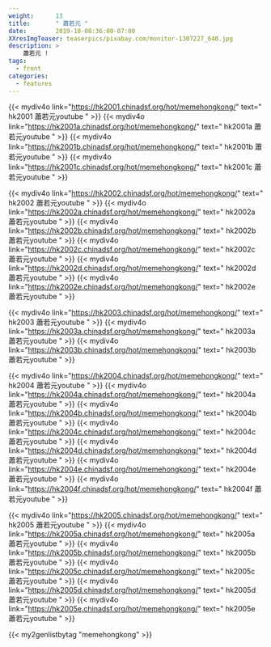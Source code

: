 ```yaml
---
weight:      13
title:       " 蕭若元 "
date:        2019-10-08:36:00-07:00
XXresImgTeaser: teaserpics/pixabay.com/monitor-1307227_640.jpg
description: >
    蕭若元 !
tags:
  - front
categories:
  - features
---
```


{{< mydiv4o link="https://hk2001.chinadsf.org/hot/memehongkong/"  text=" hk2001  蕭若元youtube " >}}
{{< mydiv4o link="https://hk2001a.chinadsf.org/hot/memehongkong/" text=" hk2001a  蕭若元youtube " >}}
{{< mydiv4o link="https://hk2001b.chinadsf.org/hot/memehongkong/" text=" hk2001b  蕭若元youtube " >}}
{{< mydiv4o link="https://hk2001c.chinadsf.org/hot/memehongkong/" text=" hk2001c  蕭若元youtube " >}}

{{< mydiv4o link="https://hk2002.chinadsf.org/hot/memehongkong/"  text=" hk2002  蕭若元youtube " >}}
{{< mydiv4o link="https://hk2002a.chinadsf.org/hot/memehongkong/" text=" hk2002a 蕭若元youtube " >}}
{{< mydiv4o link="https://hk2002b.chinadsf.org/hot/memehongkong/" text=" hk2002b 蕭若元youtube " >}}
{{< mydiv4o link="https://hk2002c.chinadsf.org/hot/memehongkong/" text=" hk2002c 蕭若元youtube " >}}
{{< mydiv4o link="https://hk2002d.chinadsf.org/hot/memehongkong/" text=" hk2002d 蕭若元youtube " >}}
{{< mydiv4o link="https://hk2002e.chinadsf.org/hot/memehongkong/" text=" hk2002e 蕭若元youtube " >}}

{{< mydiv4o link="https://hk2003.chinadsf.org/hot/memehongkong/"  text=" hk2003  蕭若元youtube " >}}
{{< mydiv4o link="https://hk2003a.chinadsf.org/hot/memehongkong/" text=" hk2003a 蕭若元youtube " >}}
{{< mydiv4o link="https://hk2003b.chinadsf.org/hot/memehongkong/" text=" hk2003b 蕭若元youtube " >}}

{{< mydiv4o link="https://hk2004.chinadsf.org/hot/memehongkong/"  text=" hk2004  蕭若元youtube " >}}
{{< mydiv4o link="https://hk2004a.chinadsf.org/hot/memehongkong/" text=" hk2004a 蕭若元youtube " >}}
{{< mydiv4o link="https://hk2004b.chinadsf.org/hot/memehongkong/" text=" hk2004b 蕭若元youtube " >}}
{{< mydiv4o link="https://hk2004c.chinadsf.org/hot/memehongkong/" text=" hk2004c 蕭若元youtube " >}}
{{< mydiv4o link="https://hk2004d.chinadsf.org/hot/memehongkong/" text=" hk2004d 蕭若元youtube " >}}
{{< mydiv4o link="https://hk2004e.chinadsf.org/hot/memehongkong/" text=" hk2004e 蕭若元youtube " >}}
{{< mydiv4o link="https://hk2004f.chinadsf.org/hot/memehongkong/" text=" hk2004f 蕭若元youtube " >}}


{{< mydiv4o link="https://hk2005.chinadsf.org/hot/memehongkong/"  text=" hk2005  蕭若元youtube " >}}
{{< mydiv4o link="https://hk2005a.chinadsf.org/hot/memehongkong/" text=" hk2005a 蕭若元youtube " >}}
{{< mydiv4o link="https://hk2005b.chinadsf.org/hot/memehongkong/" text=" hk2005b 蕭若元youtube " >}}
{{< mydiv4o link="https://hk2005c.chinadsf.org/hot/memehongkong/" text=" hk2005c 蕭若元youtube " >}}
{{< mydiv4o link="https://hk2005d.chinadsf.org/hot/memehongkong/" text=" hk2005d 蕭若元youtube " >}}
{{< mydiv4o link="https://hk2005e.chinadsf.org/hot/memehongkong/" text=" hk2005e 蕭若元youtube " >}}

{{< my2genlistbytag "memehongkong" >}}

